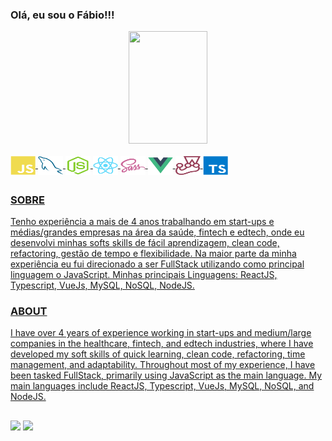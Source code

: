 ### Olá, eu sou o Fábio!!!

<div align="center">
  <a href="https://github.com/FHenriqueZiimer">
  <img height="180em" width="50%" src="https://github-readme-stats.vercel.app/api/top-langs/?username=FHenriqueZiimer&layout=compact&langs_count=7&theme=synthwave"/>
</div>

<div style="display: inline_block"><br>
  <img align="center" alt="Fabio-Js" height="30" width="40" src="https://raw.githubusercontent.com/devicons/devicon/master/icons/javascript/javascript-plain.svg"/>
  <img align="center" alt="Fabio-MYSQL" height="30" width="40" src="https://github.com/devicons/devicon/blob/master/icons/mysql/mysql-original.svg"/>
  <img align="center" alt="Fabio-NODEJS" height="30" width="40" src="https://github.com/devicons/devicon/blob/master/icons/nodejs/nodejs-original.svg"/>
  <img align="center" alt="Fabio-REACT" height="30" width="40" src="https://github.com/devicons/devicon/blob/master/icons/react/react-original.svg"/>
  <img align="center" alt="Fabio-SASS" height="30" width="40" src="https://github.com/devicons/devicon/blob/master/icons/sass/sass-original.svg"/>
  <img align="center" alt="Fabio-VUEJS" height="30" width="40" src="https://github.com/devicons/devicon/blob/master/icons/vuejs/vuejs-original.svg"/>
  <img align="center" alt="Fabio-JEST" height="30" width="40" src="https://github.com/devicons/devicon/blob/master/icons/jest/jest-plain.svg"/>
  <img align="center" alt="Fabio-TS" height="30" width="40" src="https://github.com/devicons/devicon/blob/master/icons/typescript/typescript-plain.svg"/>

</div>

##

### SOBRE

Tenho experiência a mais de 4 anos trabalhando em start-ups e médias/grandes empresas na área da saúde, fintech e edtech, onde eu desenvolvi minhas softs skills de fácil aprendizagem, clean code, refactoring, gestão de tempo e flexibilidade.
Na maior parte da minha experiência eu fui direcionado a ser FullStack utilizando como principal linguagem o JavaScript.
Minhas principais Linguagens: ReactJS, Typescript, VueJs, MySQL, NoSQL, NodeJS.

### ABOUT
I have over 4 years of experience working in start-ups and medium/large companies in the healthcare, fintech, and edtech industries, where I have developed my soft skills of quick learning, clean code, refactoring, time management, and adaptability. Throughout most of my experience, I have been tasked FullStack, primarily using JavaScript as the main language. My main languages include ReactJS, Typescript, VueJs, MySQL, NoSQL, and NodeJS.

##
<div> 

  <a href = "mailto:fabohenrique@live.com" target="_blank"><img src="https://img.shields.io/badge/-Gmail-%23333?style=for-the-badge&logo=gmail&logoColor=white" target="_blank"></a>
  <a href="https://www.linkedin.com/in/fábio-h-ferreira/" target="_blank"> <img src="https://img.shields.io/badge/-LinkedIn-%230077B5?style=for-the-badge&logo=linkedin&logoColor=white" target="_blank"></a>
